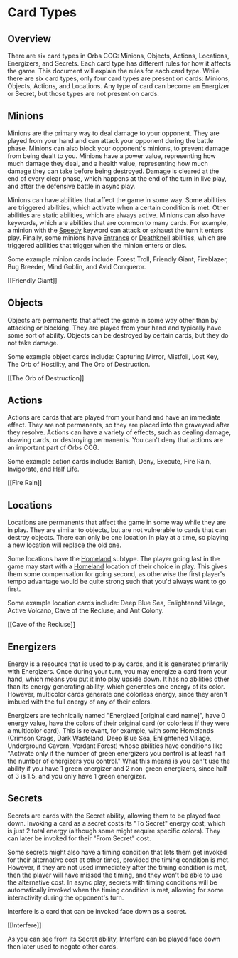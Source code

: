 # Card Types

## Overview

There are six card types in Orbs CCG: Minions, Objects, Actions, Locations, Energizers, and Secrets. Each card type has different rules for how it affects the game. This document will explain the rules for each card type. While there are six card types, only four card types are present on cards: Minions, Objects, Actions, and Locations. Any type of card can become an Energizer or Secret, but those types are not present on cards.

## Minions

Minions are the primary way to deal damage to your opponent. They are played from your hand and can attack your opponent during the battle phase. Minions can also block your opponent's minions, to prevent damage from being dealt to you. Minions have a power value, representing how much damage they deal, and a health value, representing how much damage they can take before being destroyed. Damage is cleared at the end of every clear phase, which happens at the end of the turn in live play, and after the defensive battle in async play.

Minions can have abilities that affect the game in some way. Some abilities are triggered abilities, which activate when a certain condition is met. Other abilities are static abilities, which are always active. Minions can also have keywords, which are abilities that are common to many cards. For example, a minion with the [Speedy](../rules/glossary.md#speedy) keyword can attack or exhaust the turn it enters play. Finally, some minions have [Entrance](../rules/glossary.md#entrance) or [Deathknell](../rules/glossary.md#deathknell) abilities, which are triggered abilities that trigger when the minion enters or dies.

Some example minion cards include: Forest Troll, Friendly Giant, Fireblazer, Bug Breeder, Mind Goblin, and Avid Conqueror.

[[Friendly Giant]]

## Objects

Objects are permanents that affect the game in some way other than by attacking or blocking. They are played from your hand and typically have some sort of ability. Objects can be destroyed by certain cards, but they do not take damage.

Some example object cards include: Capturing Mirror, Mistfoil, Lost Key, The Orb of Hostility, and The Orb of Destruction.

[[The Orb of Destruction]]

## Actions

Actions are cards that are played from your hand and have an immediate effect. They are not permanents, so they are placed into the graveyard after they resolve. Actions can have a variety of effects, such as dealing damage, drawing cards, or destroying permanents. You can't deny that actions are an important part of Orbs CCG.

Some example action cards include: Banish, Deny, Execute, Fire Rain, Invigorate, and Half Life.

[[Fire Rain]]

## Locations

Locations are permanents that affect the game in some way while they are in play. They are similar to objects, but are not vulnerable to cards that can destroy objects. There can only be one location in play at a time, so playing a new location will replace the old one.

Some locations have the [Homeland](../rules/locations.md#homeland) subtype. The player going last in the game may start with a [Homeland](../rules/locations.md#homeland) location of their choice in play. This gives them some compensation for going second, as otherwise the first player's tempo advantage would be quite strong such that you'd always want to go first.

Some example location cards include: Deep Blue Sea, Enlightened Village, Active Volcano, Cave of the Recluse, and Ant Colony.

[[Cave of the Recluse]]

## Energizers

Energy is a resource that is used to play cards, and it is generated primarily with Energizers. Once during your turn, you may energize a card from your hand, which means you put it into play upside down. It has no abilities other than its energy generating ability, which generates one energy of its color. However, multicolor cards generate one colorless energy, since they aren't imbued with the full energy of any of their colors.

Energizers are technically named "Energized [original card name]", have 0 energy value, have the colors of their original card (or colorless if they were a multicolor card). This is relevant, for example, with some Homelands (Crimson Crags, Dark Wasteland, Deep Blue Sea, Enlightened Village, Underground Cavern, Verdant Forest) whose abilities have conditions like "Activate only if the number of green energizers you control is at least half the number of energizers you control." What this means is you can't use the ability if you have 1 green energizer and 2 non-green energizers, since half of 3 is 1.5, and you only have 1 green energizer.

## Secrets

Secrets are cards with the Secret ability, allowing them to be played face down. Invoking a card as a secret costs its "To Secret" energy cost, which is just 2 total energy (although some might require specific colors). They can later be invoked for their "From Secret" cost.

Some secrets might also have a timing condition that lets them get invoked for their alternative cost at other times, provided the timing condition is met. However, if they are not used immediately after the timing condition is met, then the player will have missed the timing, and they won't be able to use the alternative cost. In async play, secrets with timing conditions will be automatically invoked when the timing condition is met, allowing for some interactivity during the opponent's turn.

Interfere is a card that can be invoked face down as a secret.

[[Interfere]]

As you can see from its Secret ability, Interfere can be played face down then later used to negate other cards.
